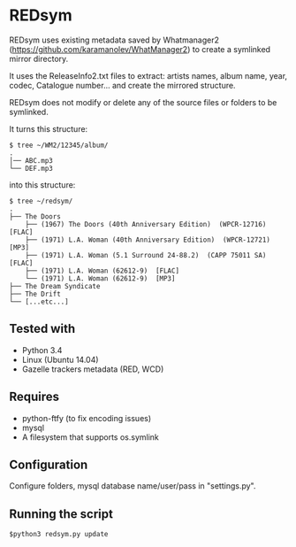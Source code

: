 # REDsym

REDsym uses existing metadata saved by Whatmanager2 (https://github.com/karamanolev/WhatManager2) to create a symlinked mirror directory.

It uses the ReleaseInfo2.txt files to extract: artists names, album name, year, codec, Catalogue number... and create the mirrored structure.

REDsym does not modify or delete any of the source files or folders to be symlinked.  

It turns this structure:

```
$ tree ~/WM2/12345/album/
.
│── ABC.mp3
└── DEF.mp3
```

into this structure:

```
$ tree ~/redsym/
.
├── The Doors
	├── (1967) The Doors (40th Anniversary Edition)  (WPCR-12716)  [FLAC]
	├── (1971) L.A. Woman (40th Anniversary Edition)  (WPCR-12721)  [MP3] 
	├── (1971) L.A. Woman (5.1 Surround 24-88.2)  (CAPP 75011 SA)  [FLAC]
	├── (1971) L.A. Woman (62612-9)  [FLAC] 
	└── (1971) L.A. Woman (62612-9)  [MP3] 
├── The Dream Syndicate
├── The Drift
└── [...etc...]
```

## Tested with

 - Python 3.4
 - Linux (Ubuntu 14.04)
 - Gazelle trackers metadata (RED, WCD)

## Requires

 - python-ftfy (to fix encoding issues)
 - mysql
 - A filesystem that supports os.symlink


## Configuration
Configure folders, mysql database name/user/pass in "settings.py".

## Running the script

	$python3 redsym.py update


